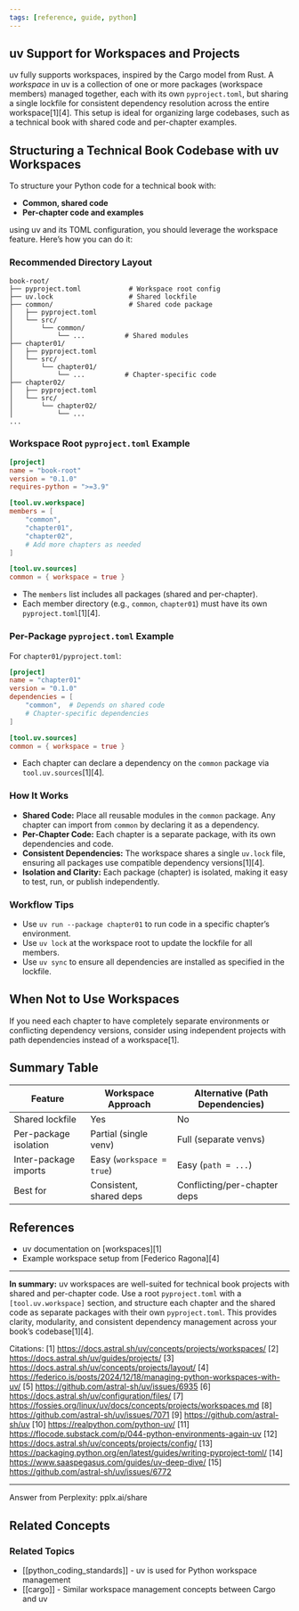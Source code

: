```yaml
---
tags: [reference, guide, python]
---
```

## uv Support for Workspaces and Projects

uv fully supports workspaces, inspired by the Cargo model from Rust. A _workspace_ in uv is a collection of one or more packages (workspace members) managed together, each with its own `pyproject.toml`, but sharing a single lockfile for consistent dependency resolution across the entire workspace[1][4]. This setup is ideal for organizing large codebases, such as a technical book with shared code and per-chapter examples.

## Structuring a Technical Book Codebase with uv Workspaces

To structure your Python code for a technical book with:

- **Common, shared code**
- **Per-chapter code and examples**

using uv and its TOML configuration, you should leverage the workspace feature. Here’s how you can do it:

### Recommended Directory Layout

```
book-root/
├── pyproject.toml            # Workspace root config
├── uv.lock                   # Shared lockfile
├── common/                   # Shared code package
│   ├── pyproject.toml
│   └── src/
│       └── common/
│           └── ...          # Shared modules
├── chapter01/
│   ├── pyproject.toml
│   └── src/
│       └── chapter01/
│           └── ...          # Chapter-specific code
├── chapter02/
│   ├── pyproject.toml
│   └── src/
│       └── chapter02/
│           └── ...
...
```

### Workspace Root `pyproject.toml` Example

```toml
[project]
name = "book-root"
version = "0.1.0"
requires-python = ">=3.9"

[tool.uv.workspace]
members = [
    "common",
    "chapter01",
    "chapter02",
    # Add more chapters as needed
]

[tool.uv.sources]
common = { workspace = true }
```

- The `members` list includes all packages (shared and per-chapter).
- Each member directory (e.g., `common`, `chapter01`) must have its own `pyproject.toml`[1][4].

### Per-Package `pyproject.toml` Example

For `chapter01/pyproject.toml`:

```toml
[project]
name = "chapter01"
version = "0.1.0"
dependencies = [
    "common",  # Depends on shared code
    # Chapter-specific dependencies
]

[tool.uv.sources]
common = { workspace = true }
```

- Each chapter can declare a dependency on the `common` package via `tool.uv.sources`[1][4].

### How It Works

- **Shared Code:** Place all reusable modules in the `common` package. Any chapter can import from `common` by declaring it as a dependency.
- **Per-Chapter Code:** Each chapter is a separate package, with its own dependencies and code.
- **Consistent Dependencies:** The workspace shares a single `uv.lock` file, ensuring all packages use compatible dependency versions[1][4].
- **Isolation and Clarity:** Each package (chapter) is isolated, making it easy to test, run, or publish independently.

### Workflow Tips

- Use `uv run --package chapter01` to run code in a specific chapter’s environment.
- Use `uv lock` at the workspace root to update the lockfile for all members.
- Use `uv sync` to ensure all dependencies are installed as specified in the lockfile.

## When Not to Use Workspaces

If you need each chapter to have completely separate environments or conflicting dependency versions, consider using independent projects with path dependencies instead of a workspace[1].

## Summary Table

| Feature               | Workspace Approach        | Alternative (Path Dependencies) |
| --------------------- | ------------------------- | ------------------------------- |
| Shared lockfile       | Yes                       | No                              |
| Per-package isolation | Partial (single venv)     | Full (separate venvs)           |
| Inter-package imports | Easy (`workspace = true`) | Easy (`path = ...`)             |
| Best for              | Consistent, shared deps   | Conflicting/per-chapter deps    |

## References

- uv documentation on [workspaces][1]
- Example workspace setup from [Federico Ragona][4]

---

**In summary:** uv workspaces are well-suited for technical book projects with shared and per-chapter code. Use a root `pyproject.toml` with a `[tool.uv.workspace]` section, and structure each chapter and the shared code as separate packages with their own `pyproject.toml`. This provides clarity, modularity, and consistent dependency management across your book’s codebase[1][4].

Citations:
[1] <https://docs.astral.sh/uv/concepts/projects/workspaces/>
[2] <https://docs.astral.sh/uv/guides/projects/>
[3] <https://docs.astral.sh/uv/concepts/projects/layout/>
[4] <https://federico.is/posts/2024/12/18/managing-python-workspaces-with-uv/>
[5] <https://github.com/astral-sh/uv/issues/6935>
[6] <https://docs.astral.sh/uv/configuration/files/>
[7] <https://fossies.org/linux/uv/docs/concepts/projects/workspaces.md>
[8] <https://github.com/astral-sh/uv/issues/7071>
[9] <https://github.com/astral-sh/uv>
[10] <https://realpython.com/python-uv/>
[11] <https://flocode.substack.com/p/044-python-environments-again-uv>
[12] <https://docs.astral.sh/uv/concepts/projects/config/>
[13] <https://packaging.python.org/en/latest/guides/writing-pyproject-toml/>
[14] <https://www.saaspegasus.com/guides/uv-deep-dive/>
[15] <https://github.com/astral-sh/uv/issues/6772>

---

Answer from Perplexity: pplx.ai/share

## Related Concepts

### Related Topics
- [[python_coding_standards]] - uv is used for Python workspace management
- [[cargo]] - Similar workspace management concepts between Cargo and uv